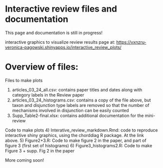 # Interactive review files and documentation
This page and documentation is still in progress!

interactive graphics to visualize review results
page at: https://vxnzru-veronica-pagowski.shinyapps.io/interactive_review_plots/

# Overview of files:
Files to make plots
1) articles_03_24_all.csv: contains paper titles and dates along with category labels in the Review paper
2) articles_03_24_histograms.csv: contains a copy of the file above, but taxon and disjunction type labels are removed so that the number of mechanisms involved in disjunction can be easily counted
3) Supp_Table2-final.xlsx: contains additional documentation for the mini-review

Code to make plots
4) Interative_review_markdown.Rmd: code to reproduce interactive shiny graphics, using the chorddiag R package. At the link above.
5) Figure2+3.R: Code to make figure 2 in the paper, and part of figure 3 (first set of histograms)
6) Figure3_histograms2.R: Code to make Figure 3 + supp. Fig 2 in the paper

More coming soon!


